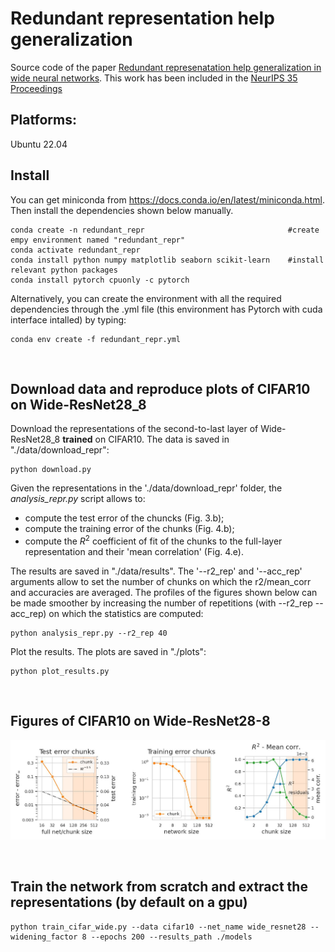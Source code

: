 # Redundant representation help generalization

Source code of the paper [Redundant represenatation help generalization in wide neural networks](https://arxiv.org/abs/2106.03485). This work has been included in the [NeurIPS 35 Proceedings](https://papers.nips.cc/paper_files/paper/2022/hash/7c3a8d20ceadb7c519e9ac1bb77a15ff-Abstract-Conference.html)


## Platforms:
Ubuntu 22.04

## Install

You can get miniconda from https://docs.conda.io/en/latest/miniconda.html. Then install the dependencies shown below manually.

```
conda create -n redundant_repr                                #create empy environment named "redundant_repr"
conda activate redundant_repr
conda install python numpy matplotlib seaborn scikit-learn    #install relevant python packages
conda install pytorch cpuonly -c pytorch          
```
Alternatively, you can create the environment with all the required dependencies through the .yml file (this environment has Pytorch with cuda interface intalled) by typing:
```
conda env create -f redundant_repr.yml
```
<br>

## Download data and reproduce plots of CIFAR10 on Wide-ResNet28_8

Download the representations of the second-to-last layer of Wide-ResNet28_8 __trained__ on CIFAR10. The data is saved in "./data/download_repr":

```
python download.py 
```

Given the representations in the './data/download_repr' folder, the _analysis_repr.py_ script allows to:
* compute the test error of the chuncks (Fig. 3.b); 
* compute the training error of the chunks (Fig. 4.b);
* compute the $R^2$ coefficient of fit of the chunks to the full-layer representation and their 'mean correlation' (Fig. 4.e). 

The results are saved in "./data/results". The '--r2_rep' and '--acc_rep' arguments allow to set the number of chunks on which the r2/mean_corr and accuracies are averaged. The profiles of the figures shown below can be made smoother by increasing the number of repetitions (with --r2_rep --acc_rep) on which the statistics are computed:

```
python analysis_repr.py --r2_rep 40 
```

Plot the results. The plots are saved in "./plots":
```
python plot_results.py
```
<br>

## Figures of  CIFAR10 on Wide-ResNet28-8

![Alt text](plots/cifar10_wr28_plots.jpg)

<br>

## Train the network from scratch and extract the representations (by default on a gpu)

```
python train_cifar_wide.py --data cifar10 --net_name wide_resnet28 --widening_factor 8 --epochs 200 --results_path ./models
```

